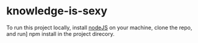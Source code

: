 # knowledge-is-sexy

To run this project locally, install [nodeJS](https://nodejs.org/en/) on your machine,
clone the repo, and run]
  npm install
in the project direcory.
